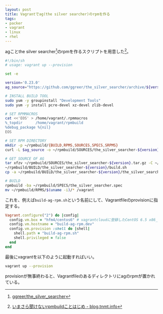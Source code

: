 ```yaml
---
layout: post
title: Vagrantでag(the silver searcher)のrpmを作る
tags:
- packer
- vagrant
- linux
- rhel
---
```

agことthe silver searcher[^1]のrpmを作るスクリプトを用意した[^2]。

```sh
#!/bin/sh
# usage: vagrant up --provision

set -e

version='0.23.0'
ag_source="https://github.com/ggreer/the_silver_searcher/archive/${version}.tar.gz"

# INSTALL BUILD TOOL
sudo yum -y groupinstall "Development Tools"
sudo yum -y install pcre-devel xz-devel zlib-devel

# SET RPMMACROS
cat <<'EOS' > /home/vagrant/.rpmmacros
%_topdir      /home/vagrant/rpmbuild
%debug_package %{nil}
EOS

# SET RPM DIRECTORY
mkdir -p ~/rpmbuild/{BUILD,RPMS,SOURCES,SPECS,SRPMS}
curl -L $ag_source -o ~/rpmbuild/SOURCES/the_silver_searcher-${version}.tar.gz

# GET SOURCE OF AG
tar xfzv ~/rpmbuild/SOURCES/the_silver_searcher-${version}.tar.gz -C ~/rpmbuild/BUILD
~/rpmbuild/BUILD/the_silver_searcher-${version}/build.sh
cp -a ~/rpmbuild/BUILD/the_silver_searcher-${version}/the_silver_searcher.spec ~/rpmbuild/SPECS

# BUILD
rpmbuild -ba ~/rpmbuild/SPECS/the_silver_searcher.spec
mv ~/rpmbuild/RPMS/$(uname -i)/* /vagrant
```

これを、例えば`build-ag-rpm.sh`という名前にして、Vagrantfileのprovisionに指定する。

```rb
Vagrant.configure("2") do |config|
  config.vm.box = "hfm4/centos6" # vagrantcloudに登録したCentOS 6.5 x86_64のbox
  config.vm.hostname = "build-ag-rpm.dev"
  config.vm.provision :shell do |shell|
    shell.path = "build-ag-rpm.sh"
    shell.privileged = false
  end
end
```

最後にvagrantを以下のように起動すればいい。

```sh
vagrant up --provision
```

provisionが無事終わると、Vagrantfileのあるディレクトリにagのrpmが置かれている。

[^1]: [ggreer/the_silver_searcher](https://github.com/ggreer/the_silver_searcher)
[^2]: [いまさら聞けないrpmbuildことはじめ - blog.tnmt.info](http://blog.tnmt.info/2011/04/29/rpmbuild-for-beginner/)
